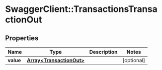 # SwaggerClient::TransactionsTransactionOut

## Properties
Name | Type | Description | Notes
------------ | ------------- | ------------- | -------------
**value** | [**Array&lt;TransactionOut&gt;**](TransactionOut.md) |  | [optional] 


